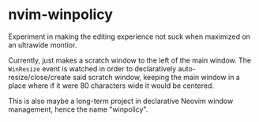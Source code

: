 # nvim-winpolicy

Experiment in making the editing experience not suck when maximized on an
ultrawide montior.

Currently, just makes a scratch window to the left of the main window. The
`WinResize` event is watched in order to declaratively auto-resize/close/create
said scratch window, keeping the main window in a place where if it were 80
characters wide it would be centered.

This is also maybe a long-term project in declarative Neovim window management,
hence the name "winpolicy".
